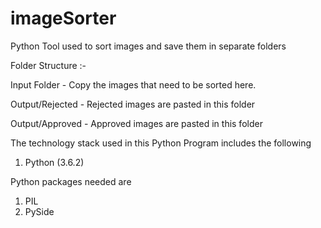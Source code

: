 # imageSorter
Python Tool used to sort images and save them in separate folders

Folder Structure :-

  Input Folder - Copy the images that need to be sorted here.
  
  Output/Rejected - Rejected images are pasted in this folder
  
  Output/Approved - Approved images are pasted in this folder
  
The technology stack used in this Python Program includes the following

  1) Python (3.6.2)

Python packages needed are

  1) PIL
  2) PySide 
